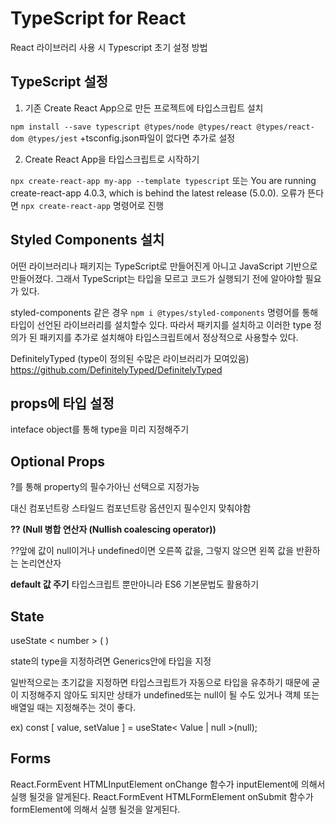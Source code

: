 # TypeScript for React

React 라이브러리 사용 시 Typescript 초기 설정 방법

## TypeScript 설정

1.  기존 Create React App으로 만든 프로젝트에 타입스크립트 설치

`npm install --save typescript @types/node @types/react @types/react-dom @types/jest`
+tsconfig.json파일이 없다면 추가로 설정

2.  Create React App을 타입스크립트로 시작하기

`npx create-react-app my-app --template typescript` 또는
You are running create-react-app 4.0.3, which is behind the latest release (5.0.0).
오류가 뜬다면 `npx create-react-app` 명령어로 진행

## Styled Components 설치

어떤 라이브러리나 패키지는 TypeScript로 만들어진게 아니고 JavaScript 기반으로 만들어졌다.
그래서 TypeScript는 타입을 모르고 코드가 실행되기 전에 알아야할 필요가 있다.

styled-components 같은 경우
`npm i @types/styled-components` 명령어를 통해 타입이 선언된 라이브러리를 설치할수 있다.
따라서 패키지를 설치하고 이러한 type 정의가 된 패키지를 추가로 설치해야 타입스크립트에서 정상적으로 사용할수 있다.

DefinitelyTyped (type이 정의된 수많은 라이브러리가 모여있음)
https://github.com/DefinitelyTyped/DefinitelyTyped

## props에 타입 설정

inteface object를 통해 type을 미리 지정해주기

## Optional Props

?를 통해 property의 필수가아닌 선택으로 지정가능

대신 컴포넌트랑 스타일드 컴포넌트랑 옵션인지 필수인지 맞춰야함

**?? (Null 병합 연산자 (Nullish coalescing operator))**

??앞에 값이 null이거나 undefined이면 오른쪽 값을, 그렇지 않으면 왼쪽 값을 반환하는 논리연산자

**default 값 주기**
타입스크립트 뿐만아니라 ES6 기본문법도 활용하기

## State

useState < number > ( )

state의 type을 지정하려면 Generics안에 타입을 지정

일반적으로는 초기값을 지정하면 타입스크립트가 자동으로 타입을 유추하기 때문에 굳이 지정해주지 않아도 되지만 상태가 undefined또는 null이 될 수도 있거나 객체 또는 배열일 때는 지정해주는 것이 좋다.

ex)
const [ value, setValue ] = useState< Value | null >(null);

## Forms

React.FormEvent HTMLInputElement
onChange 함수가 inputElement에 의해서 실행 될것을 알게된다.
React.FormEvent HTMLFormElement
onSubmit 함수가 formElement에 의해서 실행 될것을 알게된다.
